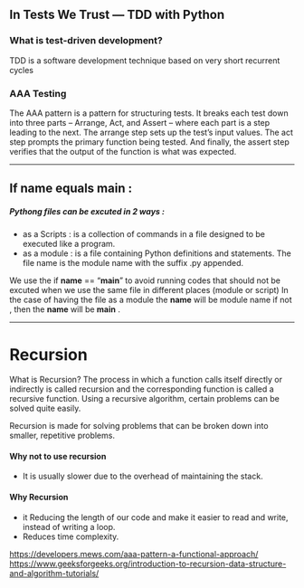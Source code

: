  ## In Tests We Trust — TDD with Python
 
 ### What is test-driven development?
   TDD is a software development technique based on very short recurrent cycles 
    

### AAA Testing
The AAA pattern is a pattern for structuring tests. It breaks each test down into three parts – Arrange, Act, and Assert – where each part is a step leading to the next. The arrange step sets up the test’s input values. The act step prompts the primary function being tested. And finally, the assert step verifies that the output of the function is what was expected.

---

## If name equals main :
##### Pythong files can be excuted in 2 ways : 
- as a Scripts : is a collection of commands in a file designed to be executed like a program.
- as a module : is a file containing Python definitions and statements. The file name is the module name with the suffix .py appended. 

We use the if __name__ == “__main__” to avoid running codes that should not be excuted when we use the same file in different places (module or script)
In the case of having the file as a module the  __name__ will be module name if not , then the __name__  will be __main__ . 

---

# Recursion 

What is Recursion? 
The process in which a function calls itself directly or indirectly is called recursion and the corresponding function is called a recursive function. Using a recursive algorithm, certain problems can be solved quite easily.

Recursion is made for solving problems that can be broken down into smaller, repetitive problems.

#### Why not to use recursion
- It is usually slower due to the overhead of maintaining the stack.

#### Why Recursion

- it Reducing the length of our code and make it easier to read and write, instead of writing a loop.
- Reduces time complexity.


https://developers.mews.com/aaa-pattern-a-functional-approach/
https://www.geeksforgeeks.org/introduction-to-recursion-data-structure-and-algorithm-tutorials/
